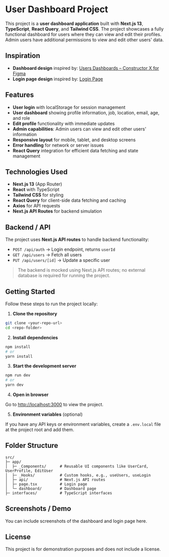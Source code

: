 
# User Dashboard Project

This project is a **user dashboard application** built with **Next.js 13**, **TypeScript**, **React Query**, and **Tailwind CSS**. The project showcases a fully functional dashboard for users where they can view and edit their profiles. Admin users have additional permissions to view and edit other users' data.

## Inspiration

* **Dashboard design** inspired by: [Users Dashboards – Constructor X for Figma](https://dribbble.com/shots/25990589-Users-Dashboards-Constructor-X-for-figma-6-0)
* **Login page design** inspired by: [Login Page](https://dribbble.com/shots/23424744-Login-Page)

## Features

* **User login** with localStorage for session management
* **User dashboard** showing profile information, job, location, email, age, and role
* **Edit profile** functionality with immediate updates
* **Admin capabilities**: Admin users can view and edit other users' information
* **Responsive layout** for mobile, tablet, and desktop screens
* **Error handling** for network or server issues
* **React Query** integration for efficient data fetching and state management

## Technologies Used

* **Next.js 13** (App Router)
* **React** with TypeScript
* **Tailwind CSS** for styling
* **React Query** for client-side data fetching and caching
* **Axios** for API requests
* **Next.js API Routes** for backend simulation

## Backend / API

The project uses **Next.js API routes** to handle backend functionality:

* `POST /api/auth` → Login endpoint, returns `userId`
* `GET /api/users` → Fetch all users
* `PUT /api/users/[id]` → Update a specific user

> The backend is mocked using Next.js API routes; no external database is required for running the project.

## Getting Started

Follow these steps to run the project locally:

1. **Clone the repository**

```bash
git clone <your-repo-url>
cd <repo-folder>
```

2. **Install dependencies**

```bash
npm install
# or
yarn install
```

3. **Start the development server**

```bash
npm run dev
# or
yarn dev
```

4. **Open in browser**

Go to [http://localhost:3000](http://localhost:3000) to view the project.

5. **Environment variables** (optional)

If you have any API keys or environment variables, create a `.env.local` file at the project root and add them.

## Folder Structure

```
src/
├─ app/
│  ├─ _Components/      # Reusable UI components like UserCard, UserProfile, EditUser
│  ├─ _Hooks/           # Custom hooks, e.g., useUsers, useLogin
│  ├─ api/              # Next.js API routes
│  ├─ page.tsx          # Login page
│  └─ dashboard/        # Dashboard page
├─ interfaces/          # TypeScript interfaces
```

## Screenshots / Demo

You can include screenshots of the dashboard and login page here.

## License

This project is for demonstration purposes and does not include a license.

